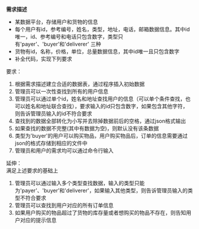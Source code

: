 **需求描述**  
- 某数据平台，存储用户和货物的信息
- 每个用户有id，参考编号，姓名，类型，地址，电话，邮箱数据信息。其中id唯一，id、参考编号和电话只包含数字，类型只有'payer'、'buyer'和'deliverer' 三种
- 货物有id，名称，价格，单位，总量数据信息，其中id唯一且只包含数字
- 补全代码，实现下列要求

要求：
1. 根据需求描述建立合适的数据表，通过程序插入初始数据
2. 管理员可以一次性查找到所有的用户信息
3. 管理员可以通过单个id，姓名和地址查找用户的信息（可以单个条件查找，也可以姓名和地址联合查找），要求输入的id只包含数字，如果包含其他字符，则告诉管理员输入的id不符合要求
4. 查找到的数据全部转化为小写并去除掉数据前后的空格，通过json格式输出
5. 如果查找的数据不完整(其中有数据为空)，则默认没有该条数据
6. 类型为'buyer'的用户可以购买物品，用户购买物品后，订单的信息需要通过json的格式存储到相应的文件中
7. 管理员和用户的需求均可以通过命令行输入

延伸：  
满足上述要求的基础上
1. 管理员可以通过输入多个类型查找数据，输入的类型只能为'payer'、'buyer'和'deliverer'，如果输入其他类型，则告诉管理员输入的类型不符合要求
2. 管理员可以查找到用户对应的所有订单信息
3. 如果用户购买的物品超过了货物的库存量或者想购买的物品不存在，则告知用户对应的提示信息